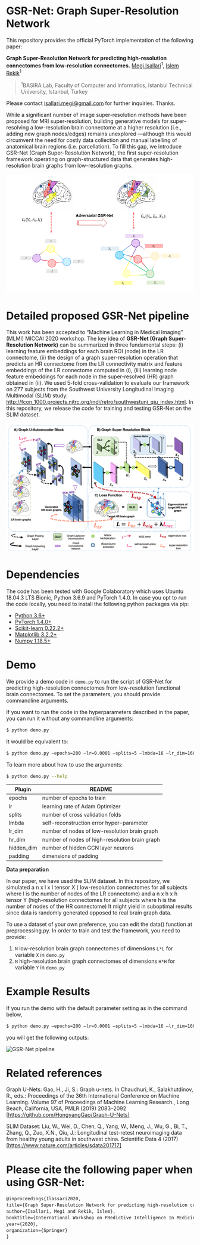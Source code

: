 # GSR-Net: Graph Super-Resolution Network

This repository provides the official PyTorch implementation of the following paper:

**Graph Super-Resolution Network for predicting high-resolution connectomes from low-resolution connectomes.**
[Megi Isallari](https://github.com/meg-i)<sup>1</sup>, [Islem Rekik](https://basira-lab.com/)<sup>1</sup>

> <sup>1</sup>BASIRA Lab, Faculty of Computer and Informatics, Istanbul Technical University, Istanbul, Turkey

Please contact isallari.megi@gmail.com for further inquiries. Thanks.

While a significant number of image super-resolution methods have been proposed for MRI super-resolution, building generative models for super-resolving a low-resolution brain connectome at a higher resolution
(i.e., adding new graph nodes/edges) remains unexplored —although this would circumvent the need for costly data collection and manual labelling of anatomical brain regions (i.e. parcellation). To fill this gap, we introduce GSR-Net (Graph Super-Resolution Network), the first super-resolution framework operating on graph-structured data that generates high-resolution brain graphs from low-resolution graphs.

![GSR-Net pipeline](/images/concept_fig.PNG)

# Detailed proposed GSR-Net pipeline

This work has been accepted to “Machine Learning in Medical Imaging” (MLMI) MICCAI 2020 workshop. The key idea of **GSR-Net (Graph Super-Resolution Network)** can be summarized in three fundamental steps: (i) learning feature embeddings for each brain ROI (node) in the LR connectome, (ii) the design of a graph super-resolution operation that predicts an HR connectome from the LR connectivity matrix and feature embeddings of the LR connectome computed in (i), (iii) learning node feature embeddings for each node in the super-resolved (HR) graph obtained in (ii). We used 5-fold cross-validation to evaluate our framework on 277 subjects from the Southwest University Longitudinal Imaging Multimodal (SLIM) study:
http://fcon_1000.projects.nitrc.org/indi/retro/southwestuni_qiu_index.html.
In this repository, we release the code for training and testing GSR-Net on the SLIM dataset.

![GSR-Net pipeline](/images/finalfig.PNG)

# Dependencies

The code has been tested with Google Colaboratory which uses Ubuntu 18.04.3 LTS Bionic,
Python 3.6.9 and PyTorch 1.4.0. In case you opt to run the code locally, you need to install the following python packages via pip:

- [Python 3.6+](https://www.python.org/)
- [PyTorch 1.4.0+](http://pytorch.org/)
- [Scikit-learn 0.22.2+](https://scikit-learn.org/stable/)
- [Matplotlib 3.2.2+](https://matplotlib.org/)
- [Numpy 1.18.5+](https://numpy.org/)

# Demo

We provide a demo code in `demo.py` to run the script of GSR-Net for predicting high-resolution connectomes from low-resolution functional brain connectomes. To set the parameters, you should provide commandline arguments.

If you want to run the code in the hyperparameters described in the paper, you can run it without any commandline arguments:

```sh
$ python demo.py
```

It would be equivalent to:

```sh
$ python demo.py –epochs=200 –lr=0.0001 –splits=5 –lmbda=16 –lr_dim=160 –hr_dim=320 –hidden_dim=320 –padding=26
```

To learn more about how to use the arguments:

```sh
$ python demo.py --help
```

| Plugin     | README                                         |
| ---------- | ---------------------------------------------- |
| epochs     | number of epochs to train                      |
| lr         | learning rate of Adam Optimizer                |
| splits     | number of cross validation folds               |
| lmbda      | self-reconstruction error hyper-parameter      |
| lr_dim     | number of nodes of low-resolution brain graph  |
| hr_dim     | number of nodes of high-resolution brain graph |
| hidden_dim | number of hidden GCN layer neurons             |
| padding    | dimensions of padding                          |

**Data preparation**

In our paper, we have used the SLIM dataset. In this repository, we simulated a n x l x l tensor X ( low-resolution connectomes for all subjects where l is the number of nodes of the LR connectome) and a n x h x h tensor Y (high-resolution connectomes for all subjects where h is the number of nodes of the HR connectome) It might yield in suboptimal results since data is randomly generated opposed to real brain graph data.

To use a dataset of your own preference, you can edit the data() function at preprocessing.py. In order to train and test the framework, you need to provide:

1. `N` low-resolution brain graph connectomes of dimensions `L*L` for variable `X` in `demo.py`
2. `N` high-resolution brain graph connectomes of dimensions `H*H` for variable `Y` in `demo.py`

# Example Results

If you run the demo with the default parameter setting as in the command below,

```sh
$ python demo.py –epochs=200 –lr=0.0001 –splits=5 –lmbda=16 –lr_dim=160 –hr_dim=320 –hidden_dim=320 –padding=26
```

you will get the following outputs:

![GSR-Net pipeline](/images/example.png)

# Related references

Graph U-Nets: Gao, H., Ji, S.: Graph u-nets. In Chaudhuri, K., Salakhutdinov, R., eds.: Proceedings of the
36th International Conference on Machine Learning. Volume 97 of Proceedings of Machine Learning Research., Long Beach, California, USA, PMLR (2019) 2083–2092 [https://github.com/HongyangGao/Graph-U-Nets]

SLIM Dataset: Liu, W., Wei, D., Chen, Q., Yang, W., Meng, J., Wu, G., Bi, T., Zhang, Q., Zuo, X.N., Qiu,
J.: Longitudinal test-retest neuroimaging data from healthy young adults in southwest china. Scientific Data 4 (2017) [https://www.nature.com/articles/sdata201717]

# Please cite the following paper when using GSR-Net:

```latex
@inproceedings{Ilassari2020,
title={Graph Super-Resolution Network for predicting high-resolution connectomes from low-resolution connectomes},
author={Isallari, Megi and Rekik, Islem},
booktitle={International Workshop on PRedictive Intelligence In MEdicine},
year={2020},
organization={Springer}
}
```
